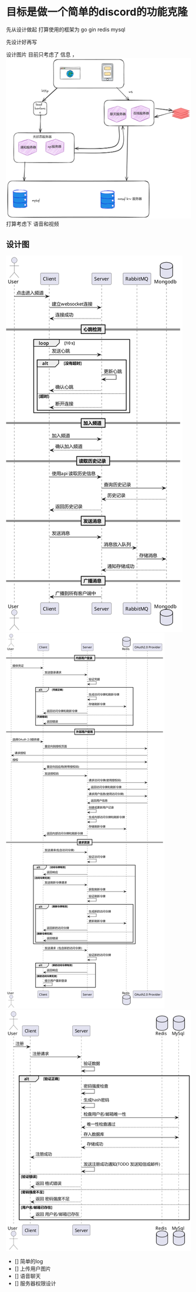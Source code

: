 
# 目标是做一个简单的discord的功能克隆

先从设计做起
打算使用的框架为 go gin redis mysql

先设计好再写

设计图片 目前只考虑了 信息 ，
![设计图片1](./img/设计图片1.png)
打算考虑下 语音和视频

## 设计图
![](./img/聊天.png)
![](./img/登录图.png)
![](./img/注册图.png)

- [] 简单的log
- [] 上传用户图片
- [] 语音聊天
- [] 服务器权限设计
